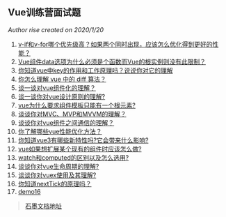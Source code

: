 ## Vue训练营面试题
_Author rise created on 2020/1/20_

1. [v-if和v-for哪个优先级高？如果两个同时出现，应该怎么优化得到更好的性能？](./vue/demo01.md)
2. [Vue组件data选项为什么必须是个函数而Vue的根实例则没有此限制？](./vue/demo02.md)
3. [你知道vue中key的作用和工作原理吗？说说你对它的理解](./vue/demo03.md)
4. [你怎么理解 vue 中的 diff 算法？](./vue/demo04_2.md)
5. [谈一谈对vue组件化的理解？](./vue/demo05_2.md)
6. [谈一谈你对vue设计原则的理解?](./vue/demo06_2.md)
7. [vue为什么要求组件模板只能有一个根元素?](./vue/demo07_2.md)
8. [谈谈你对MVC、MVP和MVVM的理解？](./vue/demo08.md)
9. [谈谈你对vue组件之间通信的理解？](./vue/demo09.md)
10. [你了解哪些vue性能优化方法？](./vue/demo10.md)
10. [你知道vue3有哪些新特性吗?它会带来什么影响?](./vue/demo11_2.md)
10. [vue如果想扩展某个现有的组件时应该怎么做?](./vue/demo12.md)
10. [watch和computed的区别以及怎么选用?](./vue/demo13.md)
10. [谈谈你对vue生命周期的理解?](./vue/demo14.md)
10. [谈谈你对vuex使用及其理解?](./vue/demo15.md)
10. [你知道nextTick的原理吗？](./vue/demo16.md)
10. [demo16](./vue/demo16.md)








> [石墨文档地址](https://shimo.im/sheets/hgq3HqqDKWWDhCCQ/MODOC)



